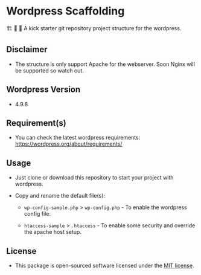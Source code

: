 # Wordpress Scaffolding

:building_construction: :construction: :construction_worker: A kick starter git repository project structure for the wordpress.

## Disclaimer

- The structure is only support Apache for the webserver. Soon Nginx will be supported so watch out.

## Wordpress Version

- 4.9.8

## Requirement(s)

- You can check the latest wordpress requirements: <https://wordpress.org/about/requirements/>

## Usage

- Just clone or download this repository to start your project with wordpress.

- Copy and rename the default file(s):

  - ```wp-config-sample.php``` > ```wp-config.php``` - To enable the wordpress config file.

  - ```htaccess-sample``` > ```.htaccess``` - To enable some security and override the apache host setup.

## License

- This package is open-sourced software licensed under the [MIT license](https://opensource.org/licenses/MIT).
